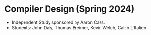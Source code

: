 # Compiler Design (Spring 2024)
- Independent Study sponsored by Aaron Cass.
- Students: John Daly, Thomas Breimer, Kevin Welch, Caleb L'Italien
